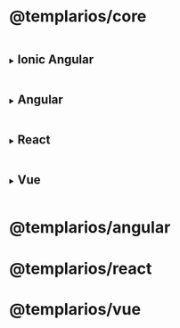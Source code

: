 # @templarios/core

<details>
<summary><h2 style="display:inline-block; width: calc(100% - 15px)">Ionic Angular</h2></summary>

## Installation

```bash
npm i @templarios/core@github:MEDGRUPOGIT/med-components#308956e4143252f69ab19e21c2ba91e632330f0f
```

## Configuration

```ts
// src/main.ts

import { defineCustomElements } from '@templarios/core/loader';
defineCustomElements();
```

```scss
// src/global.scss

@import '@templarios/core/public/css/templarios.css';
```

```ts
// src/app/app.module.ts

import { CUSTOM_ELEMENTS_SCHEMA } from '@angular/core';

@NgModule({
  schemas: [CUSTOM_ELEMENTS_SCHEMA],
})
export class AppModule {}
```

```json
// angular.json

{
  "projects": {
    "app-angular": {
      "architect": {
        "build": {
          "options": {
            "assets": [
              {
                "glob": "**/*.svg",
                "input": "node_modules/@templarios/core/public/icons",
                "output": "./templarios"
              }
            ],
            "stylePreprocessorOptions": {
              "includePaths": ["node_modules"]
            }
          }
        },
        "test": {
          "options": {
            "assets": [
              {
                "glob": "**/*.svg",
                "input": "node_modules/@templarios/core/public/icons",
                "output": "./templarios"
              }
            ]
          }
        }
      }
    }
  }
}
```

</details>

<details>
<summary><h2 style="display:inline-block; width: calc(100% - 15px)">Angular</h2></summary>

### Installation

```bash
npm i @ionic/angular@latest ionicons@latest @templarios/core@github:MEDGRUPOGIT/med-components#308956e4143252f69ab19e21c2ba91e632330f0f
```

### Configuration

```ts
// src/main.ts

import { defineCustomElements } from '@templarios/core/loader';
defineCustomElements();
```

```scss
// src/styles.scss

@import '@templarios/core/public/css/templarios.css';
```

```ts
// src/app/app.module.ts

import { CUSTOM_ELEMENTS_SCHEMA } from '@angular/core';

@NgModule({
  schemas: [CUSTOM_ELEMENTS_SCHEMA],
})
export class AppModule {}
```

```json
// angular.json

{
  "projects": {
    "app-angular": {
      "architect": {
        "build": {
          "options": {
            "assets": [
              {
                "glob": "**/*.svg",
                "input": "node_modules/@templarios/core/public/icons",
                "output": "./templarios"
              }
            ],
            "stylePreprocessorOptions": {
              "includePaths": ["node_modules"]
            }
          }
        }
      }
    }
  }
}
```

</details>

<details>
<summary><h2 style="display:inline-block; width: calc(100% - 15px)">React</h2></summary>
</details>

<details>
<summary><h2 style="display:inline-block; width: calc(100% - 15px)">Vue</h2></summary>
</details>

# @templarios/angular

# @templarios/react

# @templarios/vue
